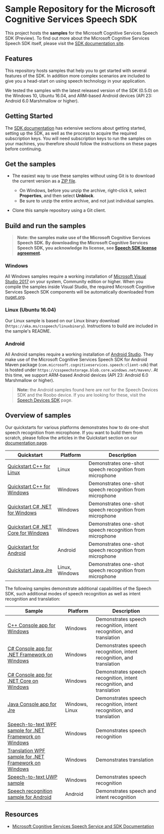 # Sample Repository for the Microsoft Cognitive Services Speech SDK

This project hosts the **samples** for the Microsoft Cognitive Services Speech SDK (Preview). To find out more about the Microsoft Cognitive Services Speech SDK itself, please visit the [SDK documentation site](https://aka.ms/csspeech).

## Features

This repository hosts samples that help you to get started with several features of the SDK.
In addition more complex scenarios are included to give you a head-start on using speech technology in your application.

We tested the samples with the latest released version of the SDK (0.5.0) on the Windows 10, Ubuntu 16.04, and ARM-based Android devices (API 23: Android 6.0 Marshmallow or higher).

## Getting Started

The [SDK documentation](https://aka.ms/csspeech) has extensive sections about getting started, setting up the SDK, as well as the process to acquire the required subscription keys. You will need subscription keys to run the samples on your machines, you therefore should follow the instructions on these pages before continuing.

## Get the samples

* The easiest way to use these samples without using Git is to download the current version as a [ZIP file](https://github.com/Azure-Samples/cognitive-services-speech-sdk/archive/master.zip).

  * On Windows, before you unzip the archive, right-click it, select **Properties**, and then select **Unblock**.
  * Be sure to unzip the entire archive, and not just individual samples.

* Clone this sample repository using a Git client.

## Build and run the samples

> **Note: the samples make use of the Microsoft Cognitive Services Speech SDK.
> By downloading the Microsoft Cognitive Services Speech SDK, you acknowledge its license, see [Speech SDK license agreement](https://aka.ms/csspeech/license).**

### Windows

All Windows samples require a working installation of [Microsoft Visual Studio 2017](https://www.visualstudio.com/) on your system, Community edition or higher.
When you compile the samples inside Visual Studio, the required Microsoft Cognitive Services Speech SDK components will be automatically downloaded from [nuget.org](https://aka.ms/nuget).

### Linux (Ubuntu 16.04)

Our Linux sample is based on our Linux binary download (`https://aka.ms/csspeech/linuxbinary`).
Instructions to build are included in the sample's README.

### Android

All Android samples require a working installation of [Android Studio](https://developer.android.com/studio/).
They make use of the Microsoft Cognitive Services Speech SDK for Android Maven package (`com.microsoft.cognitiveservices.speech:client-sdk`) that is hosted under `https://csspeechstorage.blob.core.windows.net/maven/`.
At this time, we support ARM-based Android devices (API 23: Android 6.0 Marshmallow or higher).

> **Note:**
> the Android samples found here are *not* for the Speech Devices SDK and the Roobo device.
> If you are looking for these, visit the [Speech Devices SDK](https://docs.microsoft.com/azure/cognitive-services/speech-service/speech-devices-sdk) page.

## Overview of samples

Our quickstarts for various platforms demonstrates how to do one-shot speech recognition from microphone.
If you want to build them from scratch, please follow the articles in the Quickstart section on our [documentation page](https://aka.ms/csspeech).

| Quickstart                                                                                                  | Platform | Description                                                          |
| ---                                                                                                         | ---      | ---                                                                  |
| [Quickstart C++ for Linux](./quickstart/cpp-linux/)                                                         | Linux    | Demonstrates one-shot speech recognition from microphone             |
| [Quickstart C++ for Windows](./quickstart/cpp-windows/)                                                     | Windows  | Demonstrates one-shot speech recognition from microphone             |
| [Quickstart C# .NET for Windows](./quickstart/csharp-dotnet-windows/)                                       | Windows  | Demonstrates one-shot speech recognition from microphone             |
| [Quickstart C# .NET Core for Windows](./quickstart/csharp-dotnetcore-windows/)                              | Windows  | Demonstrates one-shot speech recognition from microphone             |
| [Quickstart for Android](./quickstart/java-android/)                                                        | Android  | Demonstrates one-shot speech recognition from microphone             |
| [Quickstart Java Jre](./quickstart/java-jre/)                                                               | Linux, Windows | Demonstrates one-shot speech recognition from microphone             |

The following samples demonstrate additional capabilities of the Speech SDK, such additional modes of speech recognition as well as intent recognition and translation:

| Sample                                                                                                      | Platform | Description                                                          |
| ---                                                                                                         | ---      | ---                                                                  |
| [C++ Console app for Windows](./samples/cpp/windows/console)                                                | Windows  | Demonstrates speech recognition, intent recognition, and translation |
| [C# Console app for .NET Framework on Windows](./samples/csharp/dotnet-windows/console)                     | Windows  | Demonstrates speech recognition, intent recognition, and translation |
| [C# Console app for .NET Core on Windows](./samples/csharp/dotnetcore-windows/console)                      | Windows  | Demonstrates speech recognition, intent recognition, and translation |
| [Java Console app for Jre](./samples/java/jre/console)                                                      | Windows, Linux | Demonstrates speech recognition, intent recognition, and translation |
| [Speech-to-text WPF sample for .NET Framework on Windows](./samples/csharp/dotnet-windows/speechtotext-wpf) | Windows  | Demonstrates speech recognition |
| [Translation WPF sample for .NET Framework on Windows](./samples/csharp/dotnet-windows/translation-wpf)     | Windows  | Demonstrates translation |
| [Speech-to-text UWP sample](./samples/csharp/uwp/speechtotext-uwp)                                          | Windows  | Demonstrates speech recognition |
| [Speech recognition sample for Android](./samples/java/android/sdkdemo)                                     | Android  | Demonstrates speech and intent recognition |

## Resources

- [Microsoft Cognitive Services Speech Service and SDK Documentation](https://aka.ms/csspeech)
